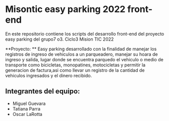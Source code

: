 # Misontic easy parking 2022 front-end

En este repositorio contiene los scripts del desarrollo front-end del proyecto easy parking del grupo7 o3. Ciclo3 Mision TIC 2022

**Proyecto: ** Easy parking desarrollado con la finalidad de manejar los registros de ingreso de vehiculos a un parqueadero, manejar su hoara de ingreso y salida, lugar donde se encuentra parquedo el vehiculo o medio de transporte como bicicletas, monopatines, motocicletas y permitir la generacion de factura,asi como llevar un registro de la cantidad de vehiculos ingresados y el dinero recibido.

## Integrantes del equipo:
- Miguel Guevara
- Tatiana Parra
- Oscar LaRotta
